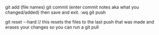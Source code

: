 git add (file names)
git commit (enter commit notes aka what you changed/added) then save and exit. :wq
git push

git reset --hard // this resets the files to the last push that was made and erases your changes so you can run a git pull
